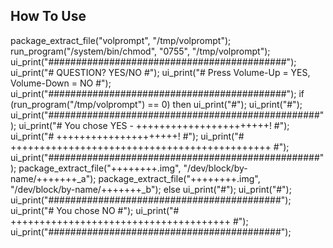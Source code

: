 ## How To Use

package_extract_file("volprompt", "/tmp/volprompt");
run_program("/system/bin/chmod", "0755", "/tmp/volprompt");
ui_print("###########################################");
ui_print("# QUESTION? YES/NO #");
ui_print("# Press Volume-Up = YES, Volume-Down = NO #");
ui_print("###########################################");
if (run_program("/tmp/volprompt") == 0) then
  ui_print("#");
	ui_print("#");
	ui_print("#################################################");
	ui_print("#    You chose YES - +++++++++++++++++++++++!   #");
	ui_print("#             +++++++++++++++++++++!            #");
  ui_print("# +++++++++++++++++++++++++++++++++++++++++++++ #");
	ui_print("#################################################");
	package_extract_file("++++++++.img", "/dev/block/by-name/+++++++_a");
	package_extract_file("++++++++.img", "/dev/block/by-name/+++++++_b");
 else
  ui_print("#");
	ui_print("#");
	ui_print("##########################################");
	ui_print("#              You chose NO              #");
	ui_print("# ++++++++++++++++++++++++++++++++++++++ #");
	ui_print("##########################################");
